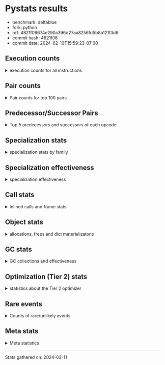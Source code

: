 
# Pystats results

- benchmark: deltablue
- fork: python
- ref: 4821f08674e290a396d27aa8256fd5b8a121f3d6
- commit hash: 4821f08
- commit date: 2024-02-10T15:59:23-07:00

## Execution counts

<details>
<summary> execution counts for all instructions </summary>

|Name | Count | Self | Cumulative | Miss ratio | 
|---|---:|---:|---:|---:|
| LOAD_FAST | 391,496,320 | 20.2% | 20.2% |  |
| LOAD_ATTR_INSTANCE_VALUE | 268,408,620 | 13.9% | 34.1% | 1.5% |
| RESUME_CHECK | 131,636,640 | 6.8% | 40.9% | 0.0% |
| CALL_PY_EXACT_ARGS | 123,166,680 | 6.4% | 47.3% | 2.8% |
| LOAD_ATTR_METHOD_WITH_VALUES | 121,385,540 | 6.3% | 53.6% | 5.5% |
| LOAD_GLOBAL_MODULE | 94,470,280 | 4.9% | 58.4% |  |
| POP_JUMP_IF_FALSE | 93,130,320 | 4.8% | 63.3% |  |
| COMPARE_OP_INT | 87,805,100 | 4.5% | 67.8% |  |
| RETURN_VALUE | 81,860,940 | 4.2% | 72.0% |  |
| LOAD_ATTR_CLASS | 78,745,360 | 4.1% | 76.1% |  |
| STORE_FAST | 60,257,680 | 3.1% | 79.2% |  |
| STORE_ATTR_INSTANCE_VALUE | 55,089,540 | 2.8% | 82.1% | 3.4% |
| POP_TOP | 53,102,380 | 2.7% | 84.8% |  |
| RETURN_CONST | 51,095,040 | 2.6% | 87.4% |  |
| FOR_ITER_LIST | 41,702,280 | 2.2% | 89.6% |  |
| JUMP_BACKWARD | 41,364,480 | 2.1% | 91.7% |  |
| LOAD_FAST_LOAD_FAST | 20,323,840 | 1.1% | 92.8% |  |
| TO_BOOL_BOOL | 18,201,080 | 0.9% | 93.7% |  |
| LOAD_ATTR | 17,765,040 | 0.9% | 94.6% |  |
| POP_JUMP_IF_TRUE | 12,500,480 | 0.6% | 95.3% |  |
| LOAD_CONST | 9,244,240 | 0.5% | 95.8% |  |
| LOAD_GLOBAL_BUILTIN | 7,871,600 | 0.4% | 96.2% |  |
| BINARY_OP_ADD_INT | 7,165,340 | 0.4% | 96.5% |  |
| CALL_BOUND_METHOD_EXACT_ARGS | 6,955,340 | 0.4% | 96.9% |  |
| BINARY_OP_MULTIPLY_INT | 6,366,660 | 0.3% | 97.2% |  |
| CALL_LIST_APPEND | 5,997,860 | 0.3% | 97.5% |  |
| COMPARE_OP | 5,512,420 | 0.3% | 97.8% |  |
| COPY | 4,656,640 | 0.2% | 98.1% |  |
| CALL_LEN | 4,446,600 | 0.2% | 98.3% |  |
| TO_BOOL_INT | 4,446,600 | 0.2% | 98.5% |  |
| GET_ITER | 4,057,680 | 0.2% | 98.7% |  |
| CALL | 3,981,820 | 0.2% | 98.9% |  |
| COPY_FREE_VARS | 3,402,320 | 0.2% | 99.1% |  |
| LOAD_SUPER_ATTR_METHOD | 3,402,020 | 0.2% | 99.3% |  |
| CALL_METHOD_DESCRIPTOR_FAST | 3,185,780 | 0.2% | 99.5% | 100.0% |
| POP_JUMP_IF_NONE | 2,869,760 | 0.1% | 99.6% |  |
| FOR_ITER_RANGE | 1,405,380 | 0.1% | 99.7% |  |
| EXIT_INIT_CHECK | 1,318,140 | 0.1% | 99.8% |  |
| CALL_ALLOC_AND_ENTER_INIT | 1,318,140 | 0.1% | 99.8% |  |
| BINARY_OP | 856,520 | 0.0% | 99.9% |  |
| SWAP | 796,160 | 0.0% | 99.9% |  |
| JUMP_FORWARD | 514,560 | 0.0% | 99.9% |  |
| BINARY_SUBSCR | 507,440 | 0.0% | 100.0% |  |
| UNARY_NOT | 271,360 | 0.0% | 100.0% |  |
| INTERPRETER_EXIT | 261,380 | 0.0% | 100.0% |  |
| BINARY_OP_SUBTRACT_INT | 89,540 | 0.0% | 100.0% |  |
| LOAD_ATTR_SLOT | 61,320 | 0.0% | 100.0% |  |
| CALL_BUILTIN_CLASS | 22,980 | 0.0% | 100.0% |  |
| CALL_METHOD_DESCRIPTOR_O | 10,400 | 0.0% | 100.0% | 100.0% |
| BUILD_CONST_KEY_MAP | 10,240 | 0.0% | 100.0% |  |
| BINARY_SUBSCR_DICT | 10,220 | 0.0% | 100.0% |  |
| STORE_GLOBAL | 5,120 | 0.0% | 100.0% |  |
| LOAD_GLOBAL | 4,080 | 0.0% | 100.0% |  |
| PUSH_NULL | 2,880 | 0.0% | 100.0% |  |
| LOAD_FAST_CHECK | 2,560 | 0.0% | 100.0% |  |
| STORE_FAST_STORE_FAST | 2,560 | 0.0% | 100.0% |  |
| UNPACK_SEQUENCE_TUPLE | 2,540 | 0.0% | 100.0% |  |
| STORE_ATTR | 2,200 | 0.0% | 100.0% |  |
| TO_BOOL | 1,280 | 0.0% | 100.0% |  |
| RESUME | 1,200 | 0.0% | 100.0% | 303.3% |
| FOR_ITER | 520 | 0.0% | 100.0% |  |
| LOAD_SUPER_ATTR | 440 | 0.0% | 100.0% |  |
| LOAD_DEREF | 160 | 0.0% | 100.0% |  |
| LOAD_ATTR_MODULE | 120 | 0.0% | 100.0% |  |
| NOP | 80 | 0.0% | 100.0% |  |
| CALL_FUNCTION_EX | 80 | 0.0% | 100.0% |  |
| BINARY_OP_SUBTRACT_FLOAT | 60 | 0.0% | 100.0% |  |
| UNPACK_SEQUENCE | 40 | 0.0% | 100.0% |  |


</details>

## Pair counts

<details>
<summary> Pair counts for top 100 pairs </summary>

|Pair | Count | Self | Cumulative | 
|---|---:|---:|---:|
| LOAD_FAST LOAD_ATTR_INSTANCE_VALUE | 210,659,280 | 10.9% | 10.9% |
| RESUME_CHECK LOAD_FAST | 124,154,240 | 6.4% | 17.3% |
| CALL_PY_EXACT_ARGS RESUME_CHECK | 121,275,820 | 6.3% | 23.6% |
| LOAD_FAST LOAD_ATTR_METHOD_WITH_VALUES | 115,525,680 | 6.0% | 29.5% |
| LOAD_ATTR_METHOD_WITH_VALUES CALL_PY_EXACT_ARGS | 109,241,200 | 5.6% | 35.2% |
| POP_JUMP_IF_FALSE LOAD_FAST | 81,198,080 | 4.2% | 39.4% |
| LOAD_GLOBAL_MODULE LOAD_ATTR_CLASS | 78,745,120 | 4.1% | 43.5% |
| COMPARE_OP_INT POP_JUMP_IF_FALSE | 76,991,800 | 4.0% | 47.4% |
| LOAD_ATTR_INSTANCE_VALUE LOAD_GLOBAL_MODULE | 75,414,840 | 3.9% | 51.3% |
| LOAD_ATTR_CLASS COMPARE_OP_INT | 75,409,760 | 3.9% | 55.2% |
| LOAD_ATTR_INSTANCE_VALUE RETURN_VALUE | 67,089,780 | 3.5% | 58.7% |
| LOAD_ATTR_INSTANCE_VALUE LOAD_FAST | 50,917,820 | 2.6% | 61.3% |
| STORE_FAST LOAD_FAST | 50,457,920 | 2.6% | 63.9% |
| RETURN_CONST POP_TOP | 47,915,520 | 2.5% | 66.4% |
| JUMP_BACKWARD FOR_ITER_LIST | 37,667,720 | 1.9% | 68.4% |
| FOR_ITER_LIST STORE_FAST | 37,667,720 | 1.9% | 70.3% |
| STORE_ATTR_INSTANCE_VALUE RETURN_CONST | 37,554,820 | 1.9% | 72.3% |
| POP_TOP JUMP_BACKWARD | 31,490,640 | 1.6% | 73.9% |
| RETURN_VALUE LOAD_ATTR_INSTANCE_VALUE | 28,710,280 | 1.5% | 75.4% |
| RETURN_VALUE STORE_ATTR_INSTANCE_VALUE | 27,924,360 | 1.4% | 76.8% |
| LOAD_ATTR_INSTANCE_VALUE LOAD_ATTR_INSTANCE_VALUE | 27,204,200 | 1.4% | 78.2% |
| LOAD_FAST STORE_ATTR_INSTANCE_VALUE | 12,233,020 | 0.6% | 78.9% |
| LOAD_FAST CALL_PY_EXACT_ARGS | 12,023,280 | 0.6% | 79.5% |
| LOAD_ATTR LOAD_FAST | 11,743,860 | 0.6% | 80.1% |
| TO_BOOL_BOOL POP_JUMP_IF_FALSE | 11,663,020 | 0.6% | 80.7% |
| LOAD_ATTR_METHOD_WITH_VALUES LOAD_FAST | 10,720,880 | 0.6% | 81.2% |
| RETURN_VALUE TO_BOOL_BOOL | 10,395,620 | 0.5% | 81.8% |
| POP_TOP LOAD_FAST | 9,326,080 | 0.5% | 82.3% |
| COMPARE_OP_INT RETURN_VALUE | 9,277,380 | 0.5% | 82.7% |
| RETURN_VALUE STORE_FAST | 8,867,700 | 0.5% | 83.2% |
| STORE_ATTR_INSTANCE_VALUE LOAD_FAST | 8,680,640 | 0.4% | 83.6% |
| LOAD_FAST LOAD_ATTR | 8,594,160 | 0.4% | 84.1% |
| LOAD_FAST_LOAD_FAST STORE_ATTR_INSTANCE_VALUE | 7,095,780 | 0.4% | 84.5% |
| LOAD_ATTR_INSTANCE_VALUE STORE_FAST | 7,022,000 | 0.4% | 84.8% |
| LOAD_ATTR_INSTANCE_VALUE STORE_ATTR_INSTANCE_VALUE | 7,003,920 | 0.4% | 85.2% |
| CALL_BOUND_METHOD_EXACT_ARGS RESUME_CHECK | 6,955,340 | 0.4% | 85.5% |
| LOAD_GLOBAL_MODULE LOAD_ATTR | 6,492,160 | 0.3% | 85.9% |
| LOAD_FAST COMPARE_OP_INT | 6,471,320 | 0.3% | 86.2% |
| STORE_FAST LOAD_FAST_LOAD_FAST | 6,348,800 | 0.3% | 86.5% |
| TO_BOOL_BOOL POP_JUMP_IF_TRUE | 6,266,720 | 0.3% | 86.9% |
| BINARY_OP_ADD_INT LOAD_FAST | 5,859,820 | 0.3% | 87.2% |
| BINARY_OP_MULTIPLY_INT LOAD_FAST | 5,859,820 | 0.3% | 87.5% |
| LOAD_ATTR_INSTANCE_VALUE BINARY_OP_ADD_INT | 5,859,800 | 0.3% | 87.8% |
| LOAD_ATTR_INSTANCE_VALUE BINARY_OP_MULTIPLY_INT | 5,859,800 | 0.3% | 88.1% |
| POP_JUMP_IF_TRUE LOAD_FAST | 5,488,640 | 0.3% | 88.4% |
| LOAD_FAST CALL_LIST_APPEND | 5,480,560 | 0.3% | 88.6% |
| COMPARE_OP POP_JUMP_IF_TRUE | 5,470,780 | 0.3% | 88.9% |
| LOAD_FAST_LOAD_FAST COMPARE_OP | 5,470,760 | 0.3% | 89.2% |
| LOAD_ATTR_INSTANCE_VALUE COMPARE_OP_INT | 4,897,200 | 0.3% | 89.5% |
| LOAD_ATTR_INSTANCE_VALUE CALL_BOUND_METHOD_EXACT_ARGS | 4,896,960 | 0.3% | 89.7% |
| RETURN_VALUE LOAD_FAST | 4,656,640 | 0.2% | 90.0% |
| LOAD_GLOBAL_BUILTIN LOAD_FAST | 4,456,820 | 0.2% | 90.2% |
| TO_BOOL_INT POP_JUMP_IF_FALSE | 4,446,600 | 0.2% | 90.4% |
| LOAD_FAST CALL_LEN | 4,446,480 | 0.2% | 90.6% |
| CALL_LEN TO_BOOL_INT | 4,446,480 | 0.2% | 90.9% |
| POP_JUMP_IF_TRUE JUMP_BACKWARD | 4,428,800 | 0.2% | 91.1% |
| POP_JUMP_IF_FALSE LOAD_GLOBAL_MODULE | 4,136,440 | 0.2% | 91.3% |
| GET_ITER FOR_ITER_LIST | 4,034,440 | 0.2% | 91.5% |
| LOAD_CONST LOAD_FAST | 3,978,240 | 0.2% | 91.7% |
| LOAD_GLOBAL_MODULE LOAD_FAST | 3,947,080 | 0.2% | 91.9% |
| POP_TOP RETURN_CONST | 3,916,840 | 0.2% | 92.1% |
| POP_TOP LOAD_FAST_LOAD_FAST | 3,906,560 | 0.2% | 92.3% |
| COPY TO_BOOL_BOOL | 3,860,320 | 0.2% | 92.5% |
| COPY_FREE_VARS RESUME_CHECK | 3,402,080 | 0.2% | 92.7% |
| LOAD_FAST LOAD_SUPER_ATTR_METHOD | 3,401,800 | 0.2% | 92.9% |
| LOAD_GLOBAL_BUILTIN LOAD_GLOBAL_MODULE | 3,401,800 | 0.2% | 93.1% |
| STORE_ATTR_INSTANCE_VALUE LOAD_GLOBAL_MODULE | 3,381,520 | 0.2% | 93.2% |
| LOAD_FAST RETURN_VALUE | 3,379,280 | 0.2% | 93.4% |
| LOAD_ATTR_CLASS LOAD_FAST | 3,335,520 | 0.2% | 93.6% |
| RESUME_CHECK LOAD_GLOBAL_BUILTIN | 3,145,840 | 0.2% | 93.8% |
| LOAD_ATTR LOAD_CONST | 3,136,060 | 0.2% | 93.9% |
| CALL_METHOD_DESCRIPTOR_FAST STORE_FAST | 3,125,700 | 0.2% | 94.1% |
| LOAD_CONST CALL_METHOD_DESCRIPTOR_FAST | 3,125,640 | 0.2% | 94.2% |
| LOAD_ATTR_INSTANCE_VALUE COPY | 3,087,300 | 0.2% | 94.4% |
| FOR_ITER_LIST RETURN_CONST | 2,956,800 | 0.2% | 94.5% |
| STORE_FAST LOAD_GLOBAL_MODULE | 2,879,520 | 0.1% | 94.7% |
| LOAD_FAST POP_JUMP_IF_NONE | 2,859,520 | 0.1% | 94.8% |
| POP_JUMP_IF_FALSE JUMP_BACKWARD | 2,839,040 | 0.1% | 95.0% |
| LOAD_FAST GET_ITER | 2,621,520 | 0.1% | 95.1% |
| STORE_ATTR_INSTANCE_VALUE LOAD_CONST | 2,608,480 | 0.1% | 95.3% |
| LOAD_ATTR_INSTANCE_VALUE LOAD_ATTR | 2,604,000 | 0.1% | 95.4% |
| POP_TOP LOAD_GLOBAL_BUILTIN | 2,603,360 | 0.1% | 95.5% |
| CALL_LIST_APPEND RETURN_CONST | 2,593,240 | 0.1% | 95.7% |
| LOAD_ATTR_INSTANCE_VALUE TO_BOOL_BOOL | 2,329,480 | 0.1% | 95.8% |
| JUMP_BACKWARD LOAD_FAST | 2,314,240 | 0.1% | 95.9% |
| POP_JUMP_IF_FALSE POP_TOP | 2,314,240 | 0.1% | 96.0% |
| LOAD_GLOBAL_MODULE CALL | 2,134,920 | 0.1% | 96.1% |
| LOAD_GLOBAL_MODULE LOAD_ATTR_METHOD_WITH_VALUES | 2,104,120 | 0.1% | 96.2% |
| POP_JUMP_IF_FALSE RETURN_CONST | 2,099,200 | 0.1% | 96.4% |
| RESUME_CHECK LOAD_GLOBAL_MODULE | 2,098,920 | 0.1% | 96.5% |
| LOAD_ATTR LOAD_FAST_LOAD_FAST | 2,058,260 | 0.1% | 96.6% |
| LOAD_FAST_LOAD_FAST CALL_BOUND_METHOD_EXACT_ARGS | 2,058,200 | 0.1% | 96.7% |
| STORE_ATTR_INSTANCE_VALUE LOAD_FAST_LOAD_FAST | 2,058,140 | 0.1% | 96.8% |
| CALL_LIST_APPEND JUMP_BACKWARD | 1,827,760 | 0.1% | 96.9% |
| CALL_PY_EXACT_ARGS COPY_FREE_VARS | 1,825,180 | 0.1% | 97.0% |
| LOAD_ATTR_INSTANCE_VALUE LOAD_ATTR_METHOD_WITH_VALUES | 1,817,360 | 0.1% | 97.1% |
| LOAD_FAST_LOAD_FAST LOAD_ATTR_METHOD_WITH_VALUES | 1,812,400 | 0.1% | 97.2% |
| CALL STORE_FAST | 1,605,420 | 0.1% | 97.2% |
| RETURN_CONST TO_BOOL_BOOL | 1,594,740 | 0.1% | 97.3% |
| CALL POP_TOP | 1,579,920 | 0.1% | 97.4% |


</details>

## Predecessor/Successor Pairs

<details>
<summary> Top 5 predecessors and successors of each opcode </summary>

### CACHE

<details>
<summary> Successors and predecessors for CACHE </summary>

|Successors | Count | Percentage | 
|---|---:|---:|
| COPY_FREE_VARS | 258,820 | 99.0% |
| RESUME_CHECK | 2,540 | 1.0% |
| RESUME | 20 | 0.0% |


</details>

### BINARY_SUBSCR

<details>
<summary> Successors and predecessors for BINARY_SUBSCR </summary>

|Predecessors | Count | Percentage | 
|---|---:|---:|
| LOAD_FAST_LOAD_FAST | 506,880 | 99.9% |
| BINARY_SUBSCR | 520 | 0.1% |
| LOAD_ATTR | 20 | 0.0% |
| LOAD_ATTR_INSTANCE_VALUE | 20 | 0.0% |

|Successors | Count | Percentage | 
|---|---:|---:|
| LOAD_ATTR_INSTANCE_VALUE | 506,800 | 99.9% |
| BINARY_SUBSCR | 520 | 0.1% |
| LOAD_ATTR | 80 | 0.0% |
| RETURN_VALUE | 20 | 0.0% |
| BINARY_SUBSCR_DICT | 20 | 0.0% |


</details>

### EXIT_INIT_CHECK

<details>
<summary> Successors and predecessors for EXIT_INIT_CHECK </summary>

|Predecessors | Count | Percentage | 
|---|---:|---:|
| RETURN_CONST | 1,318,140 | 100.0% |

|Successors | Count | Percentage | 
|---|---:|---:|
| RETURN_VALUE | 1,318,140 | 100.0% |


</details>

### GET_ITER

<details>
<summary> Successors and predecessors for GET_ITER </summary>

|Predecessors | Count | Percentage | 
|---|---:|---:|
| LOAD_FAST | 2,621,520 | 64.6% |
| LOAD_ATTR_INSTANCE_VALUE | 1,413,060 | 34.8% |
| CALL_BUILTIN_CLASS | 22,920 | 0.6% |
| CALL | 120 | 0.0% |
| LOAD_ATTR | 60 | 0.0% |

|Successors | Count | Percentage | 
|---|---:|---:|
| FOR_ITER_LIST | 4,034,440 | 99.4% |
| FOR_ITER_RANGE | 22,980 | 0.6% |
| FOR_ITER | 260 | 0.0% |


</details>

### INTERPRETER_EXIT

<details>
<summary> Successors and predecessors for INTERPRETER_EXIT </summary>

|Predecessors | Count | Percentage | 
|---|---:|---:|
| RETURN_CONST | 261,380 | 100.0% |


</details>

### NOP

<details>
<summary> Successors and predecessors for NOP </summary>

|Predecessors | Count | Percentage | 
|---|---:|---:|
| POP_TOP | 80 | 100.0% |

|Successors | Count | Percentage | 
|---|---:|---:|
| LOAD_DEREF | 80 | 100.0% |


</details>

### POP_TOP

<details>
<summary> Successors and predecessors for POP_TOP </summary>

|Predecessors | Count | Percentage | 
|---|---:|---:|
| RETURN_CONST | 47,915,520 | 90.2% |
| POP_JUMP_IF_FALSE | 2,314,240 | 4.4% |
| CALL | 1,579,920 | 3.0% |
| RETURN_VALUE | 770,480 | 1.5% |
| POP_JUMP_IF_TRUE | 512,000 | 1.0% |

|Successors | Count | Percentage | 
|---|---:|---:|
| JUMP_BACKWARD | 31,490,640 | 59.3% |
| LOAD_FAST | 9,326,080 | 17.6% |
| RETURN_CONST | 3,916,840 | 7.4% |
| LOAD_FAST_LOAD_FAST | 3,906,560 | 7.4% |
| LOAD_GLOBAL_BUILTIN | 2,603,360 | 4.9% |


</details>

### PUSH_NULL

<details>
<summary> Successors and predecessors for PUSH_NULL </summary>

|Predecessors | Count | Percentage | 
|---|---:|---:|
| LOAD_FAST | 2,720 | 94.4% |
| LOAD_DEREF | 80 | 2.8% |
| LOAD_ATTR_MODULE | 60 | 2.1% |
| LOAD_ATTR | 20 | 0.7% |

|Successors | Count | Percentage | 
|---|---:|---:|
| CALL | 2,800 | 97.2% |
| LOAD_FAST | 80 | 2.8% |


</details>

### RETURN_VALUE

<details>
<summary> Successors and predecessors for RETURN_VALUE </summary>

|Predecessors | Count | Percentage | 
|---|---:|---:|
| LOAD_ATTR_INSTANCE_VALUE | 67,089,780 | 82.0% |
| COMPARE_OP_INT | 9,277,380 | 11.3% |
| LOAD_FAST | 3,379,280 | 4.1% |
| EXIT_INIT_CHECK | 1,318,140 | 1.6% |
| POP_JUMP_IF_TRUE | 773,120 | 0.9% |

|Successors | Count | Percentage | 
|---|---:|---:|
| LOAD_ATTR_INSTANCE_VALUE | 28,710,280 | 35.1% |
| STORE_ATTR_INSTANCE_VALUE | 27,924,360 | 34.1% |
| TO_BOOL_BOOL | 10,395,620 | 12.7% |
| STORE_FAST | 8,867,700 | 10.8% |
| LOAD_FAST | 4,656,640 | 5.7% |


</details>

### TO_BOOL

<details>
<summary> Successors and predecessors for TO_BOOL </summary>

|Predecessors | Count | Percentage | 
|---|---:|---:|
| RETURN_VALUE | 540 | 42.2% |
| COPY | 160 | 12.5% |
| RETURN_CONST | 140 | 10.9% |
| CALL | 120 | 9.4% |
| CALL_LEN | 120 | 9.4% |

|Successors | Count | Percentage | 
|---|---:|---:|
| TO_BOOL_BOOL | 520 | 40.6% |
| POP_JUMP_IF_FALSE | 460 | 35.9% |
| POP_JUMP_IF_TRUE | 160 | 12.5% |
| TO_BOOL_INT | 120 | 9.4% |
| UNARY_NOT | 20 | 1.6% |


</details>

### UNARY_NOT

<details>
<summary> Successors and predecessors for UNARY_NOT </summary>

|Predecessors | Count | Percentage | 
|---|---:|---:|
| TO_BOOL_BOOL | 271,340 | 100.0% |
| TO_BOOL | 20 | 0.0% |

|Successors | Count | Percentage | 
|---|---:|---:|
| LOAD_FAST | 271,360 | 100.0% |


</details>

### BINARY_OP

<details>
<summary> Successors and predecessors for BINARY_OP </summary>

|Predecessors | Count | Percentage | 
|---|---:|---:|
| LOAD_FAST | 770,600 | 90.0% |
| LOAD_ATTR_INSTANCE_VALUE | 84,520 | 9.9% |
| BINARY_OP | 1,000 | 0.1% |
| LOAD_CONST | 320 | 0.0% |
| LOAD_ATTR | 80 | 0.0% |

|Successors | Count | Percentage | 
|---|---:|---:|
| LOAD_FAST | 596,540 | 69.6% |
| STORE_FAST | 258,580 | 30.2% |
| BINARY_OP | 1,000 | 0.1% |
| BINARY_OP_ADD_INT | 100 | 0.0% |
| CALL | 60 | 0.0% |


</details>

### BUILD_CONST_KEY_MAP

<details>
<summary> Successors and predecessors for BUILD_CONST_KEY_MAP </summary>

|Predecessors | Count | Percentage | 
|---|---:|---:|
| LOAD_CONST | 10,240 | 100.0% |

|Successors | Count | Percentage | 
|---|---:|---:|
| STORE_FAST | 10,240 | 100.0% |


</details>

### CALL

<details>
<summary> Successors and predecessors for CALL </summary>

|Predecessors | Count | Percentage | 
|---|---:|---:|
| LOAD_GLOBAL_MODULE | 2,134,920 | 53.6% |
| LOAD_SUPER_ATTR_METHOD | 1,576,900 | 39.6% |
| LOAD_FAST | 260,440 | 6.5% |
| CALL | 3,420 | 0.1% |
| PUSH_NULL | 2,800 | 0.1% |

|Successors | Count | Percentage | 
|---|---:|---:|
| STORE_FAST | 1,605,420 | 40.3% |
| POP_TOP | 1,579,920 | 39.7% |
| LOAD_FAST | 788,560 | 19.8% |
| CALL | 3,420 | 0.1% |
| CALL_PY_EXACT_ARGS | 1,520 | 0.0% |


</details>

### CALL_FUNCTION_EX

<details>
<summary> Successors and predecessors for CALL_FUNCTION_EX </summary>

|Predecessors | Count | Percentage | 
|---|---:|---:|
| LOAD_FAST | 80 | 100.0% |

|Successors | Count | Percentage | 
|---|---:|---:|
| COPY_FREE_VARS | 80 | 100.0% |


</details>

### COMPARE_OP

<details>
<summary> Successors and predecessors for COMPARE_OP </summary>

|Predecessors | Count | Percentage | 
|---|---:|---:|
| LOAD_FAST_LOAD_FAST | 5,470,760 | 99.2% |
| LOAD_FAST | 20,840 | 0.4% |
| LOAD_ATTR | 15,480 | 0.3% |
| LOAD_CONST | 2,680 | 0.0% |
| COMPARE_OP | 2,460 | 0.0% |

|Successors | Count | Percentage | 
|---|---:|---:|
| POP_JUMP_IF_TRUE | 5,470,780 | 99.2% |
| POP_JUMP_IF_FALSE | 28,440 | 0.5% |
| STORE_FAST | 10,240 | 0.2% |
| COMPARE_OP | 2,460 | 0.0% |
| COMPARE_OP_INT | 420 | 0.0% |


</details>

### COPY

<details>
<summary> Successors and predecessors for COPY </summary>

|Predecessors | Count | Percentage | 
|---|---:|---:|
| LOAD_ATTR_INSTANCE_VALUE | 3,087,300 | 66.3% |
| LOAD_FAST | 796,160 | 17.1% |
| COMPARE_OP_INT | 773,100 | 16.6% |
| LOAD_ATTR | 60 | 0.0% |
| COMPARE_OP | 20 | 0.0% |

|Successors | Count | Percentage | 
|---|---:|---:|
| TO_BOOL_BOOL | 3,860,320 | 82.9% |
| LOAD_ATTR_INSTANCE_VALUE | 796,120 | 17.1% |
| TO_BOOL | 160 | 0.0% |
| LOAD_ATTR | 40 | 0.0% |


</details>

### COPY_FREE_VARS

<details>
<summary> Successors and predecessors for COPY_FREE_VARS </summary>

|Predecessors | Count | Percentage | 
|---|---:|---:|
| CALL_PY_EXACT_ARGS | 1,825,180 | 53.6% |
| CALL_ALLOC_AND_ENTER_INIT | 1,318,140 | 38.7% |
| CACHE | 258,820 | 7.6% |
| CALL | 100 | 0.0% |
| CALL_FUNCTION_EX | 80 | 0.0% |

|Successors | Count | Percentage | 
|---|---:|---:|
| RESUME_CHECK | 3,402,080 | 100.0% |
| RESUME | 240 | 0.0% |


</details>

### FOR_ITER

<details>
<summary> Successors and predecessors for FOR_ITER </summary>

|Predecessors | Count | Percentage | 
|---|---:|---:|
| GET_ITER | 260 | 50.0% |
| JUMP_BACKWARD | 260 | 50.0% |

|Successors | Count | Percentage | 
|---|---:|---:|
| STORE_FAST | 260 | 50.0% |
| FOR_ITER_RANGE | 140 | 26.9% |
| FOR_ITER_LIST | 120 | 23.1% |


</details>

### JUMP_BACKWARD

<details>
<summary> Successors and predecessors for JUMP_BACKWARD </summary>

|Predecessors | Count | Percentage | 
|---|---:|---:|
| POP_TOP | 31,490,640 | 76.1% |
| POP_JUMP_IF_TRUE | 4,428,800 | 10.7% |
| POP_JUMP_IF_FALSE | 2,839,040 | 6.9% |
| CALL_LIST_APPEND | 1,827,760 | 4.4% |
| POP_JUMP_IF_NONE | 509,440 | 1.2% |

|Successors | Count | Percentage | 
|---|---:|---:|
| FOR_ITER_LIST | 37,667,720 | 91.1% |
| LOAD_FAST | 2,314,240 | 5.6% |
| FOR_ITER_RANGE | 1,382,260 | 3.3% |
| FOR_ITER | 260 | 0.0% |


</details>

### JUMP_FORWARD

<details>
<summary> Successors and predecessors for JUMP_FORWARD </summary>

|Predecessors | Count | Percentage | 
|---|---:|---:|
| STORE_ATTR_INSTANCE_VALUE | 514,520 | 100.0% |
| STORE_ATTR | 40 | 0.0% |

|Successors | Count | Percentage | 
|---|---:|---:|
| LOAD_GLOBAL_MODULE | 258,560 | 50.2% |
| LOAD_FAST | 256,000 | 49.8% |


</details>

### LOAD_ATTR

<details>
<summary> Successors and predecessors for LOAD_ATTR </summary>

|Predecessors | Count | Percentage | 
|---|---:|---:|
| LOAD_FAST | 8,594,160 | 48.4% |
| LOAD_GLOBAL_MODULE | 6,492,160 | 36.5% |
| LOAD_ATTR_INSTANCE_VALUE | 2,604,000 | 14.7% |
| LOAD_ATTR_SLOT | 61,320 | 0.3% |
| LOAD_ATTR | 12,160 | 0.1% |

|Successors | Count | Percentage | 
|---|---:|---:|
| LOAD_FAST | 11,743,860 | 66.1% |
| LOAD_CONST | 3,136,060 | 17.7% |
| LOAD_FAST_LOAD_FAST | 2,058,260 | 11.6% |
| CALL_ALLOC_AND_ENTER_INIT | 783,120 | 4.4% |
| COMPARE_OP | 15,480 | 0.1% |


</details>

### LOAD_CONST

<details>
<summary> Successors and predecessors for LOAD_CONST </summary>

|Predecessors | Count | Percentage | 
|---|---:|---:|
| LOAD_ATTR | 3,136,060 | 33.9% |
| STORE_ATTR_INSTANCE_VALUE | 2,608,480 | 28.2% |
| LOAD_ATTR_INSTANCE_VALUE | 801,220 | 8.7% |
| LOAD_FAST | 783,440 | 8.5% |
| LOAD_GLOBAL_MODULE | 517,040 | 5.6% |

|Successors | Count | Percentage | 
|---|---:|---:|
| LOAD_FAST | 3,978,240 | 43.0% |
| CALL_METHOD_DESCRIPTOR_FAST | 3,125,640 | 33.8% |
| BINARY_OP_ADD_INT | 1,305,440 | 14.1% |
| BINARY_OP_MULTIPLY_INT | 506,800 | 5.5% |
| COMPARE_OP_INT | 261,080 | 2.8% |


</details>

### LOAD_DEREF

<details>
<summary> Successors and predecessors for LOAD_DEREF </summary>

|Predecessors | Count | Percentage | 
|---|---:|---:|
| NOP | 80 | 50.0% |
| STORE_FAST | 80 | 50.0% |

|Successors | Count | Percentage | 
|---|---:|---:|
| PUSH_NULL | 80 | 50.0% |
| STORE_FAST | 80 | 50.0% |


</details>

### LOAD_FAST

<details>
<summary> Successors and predecessors for LOAD_FAST </summary>

|Predecessors | Count | Percentage | 
|---|---:|---:|
| RESUME_CHECK | 124,154,240 | 31.7% |
| POP_JUMP_IF_FALSE | 81,198,080 | 20.7% |
| LOAD_ATTR_INSTANCE_VALUE | 50,917,820 | 13.0% |
| STORE_FAST | 50,457,920 | 12.9% |
| LOAD_ATTR | 11,743,860 | 3.0% |

|Successors | Count | Percentage | 
|---|---:|---:|
| LOAD_ATTR_INSTANCE_VALUE | 210,659,280 | 53.8% |
| LOAD_ATTR_METHOD_WITH_VALUES | 115,525,680 | 29.5% |
| STORE_ATTR_INSTANCE_VALUE | 12,233,020 | 3.1% |
| CALL_PY_EXACT_ARGS | 12,023,280 | 3.1% |
| LOAD_ATTR | 8,594,160 | 2.2% |


</details>

### LOAD_FAST_CHECK

<details>
<summary> Successors and predecessors for LOAD_FAST_CHECK </summary>

|Predecessors | Count | Percentage | 
|---|---:|---:|
| POP_TOP | 2,560 | 100.0% |

|Successors | Count | Percentage | 
|---|---:|---:|
| LOAD_ATTR_INSTANCE_VALUE | 2,520 | 98.4% |
| LOAD_ATTR | 40 | 1.6% |


</details>

### LOAD_FAST_LOAD_FAST

<details>
<summary> Successors and predecessors for LOAD_FAST_LOAD_FAST </summary>

|Predecessors | Count | Percentage | 
|---|---:|---:|
| STORE_FAST | 6,348,800 | 31.2% |
| POP_TOP | 3,906,560 | 19.2% |
| LOAD_ATTR | 2,058,260 | 10.1% |
| STORE_ATTR_INSTANCE_VALUE | 2,058,140 | 10.1% |
| POP_JUMP_IF_TRUE | 1,297,920 | 6.4% |

|Successors | Count | Percentage | 
|---|---:|---:|
| STORE_ATTR_INSTANCE_VALUE | 7,095,780 | 34.9% |
| COMPARE_OP | 5,470,760 | 26.9% |
| CALL_BOUND_METHOD_EXACT_ARGS | 2,058,200 | 10.1% |
| LOAD_ATTR_METHOD_WITH_VALUES | 1,812,400 | 8.9% |
| CALL_PY_EXACT_ARGS | 1,569,160 | 7.7% |


</details>

### LOAD_GLOBAL

<details>
<summary> Successors and predecessors for LOAD_GLOBAL </summary>

|Predecessors | Count | Percentage | 
|---|---:|---:|
| STORE_FAST | 680 | 16.7% |
| POP_JUMP_IF_FALSE | 560 | 13.7% |
| POP_TOP | 500 | 12.3% |
| RESUME | 380 | 9.3% |
| RESUME_CHECK | 380 | 9.3% |

|Successors | Count | Percentage | 
|---|---:|---:|
| LOAD_GLOBAL_MODULE | 1,560 | 38.2% |
| LOAD_ATTR | 760 | 18.6% |
| LOAD_FAST | 660 | 16.2% |
| LOAD_GLOBAL_BUILTIN | 480 | 11.8% |
| CALL | 240 | 5.9% |


</details>

### LOAD_SUPER_ATTR

<details>
<summary> Successors and predecessors for LOAD_SUPER_ATTR </summary>

|Predecessors | Count | Percentage | 
|---|---:|---:|
| LOAD_FAST | 440 | 100.0% |

|Successors | Count | Percentage | 
|---|---:|---:|
| LOAD_SUPER_ATTR_METHOD | 220 | 50.0% |
| CALL | 100 | 22.7% |
| LOAD_FAST | 60 | 13.6% |
| LOAD_FAST_LOAD_FAST | 60 | 13.6% |


</details>

### POP_JUMP_IF_FALSE

<details>
<summary> Successors and predecessors for POP_JUMP_IF_FALSE </summary>

|Predecessors | Count | Percentage | 
|---|---:|---:|
| COMPARE_OP_INT | 76,991,800 | 82.7% |
| TO_BOOL_BOOL | 11,663,020 | 12.5% |
| TO_BOOL_INT | 4,446,600 | 4.8% |
| COMPARE_OP | 28,440 | 0.0% |
| TO_BOOL | 460 | 0.0% |

|Successors | Count | Percentage | 
|---|---:|---:|
| LOAD_FAST | 81,198,080 | 87.2% |
| LOAD_GLOBAL_MODULE | 4,136,440 | 4.4% |
| JUMP_BACKWARD | 2,839,040 | 3.0% |
| POP_TOP | 2,314,240 | 2.5% |
| RETURN_CONST | 2,099,200 | 2.3% |


</details>

### POP_JUMP_IF_NONE

<details>
<summary> Successors and predecessors for POP_JUMP_IF_NONE </summary>

|Predecessors | Count | Percentage | 
|---|---:|---:|
| LOAD_FAST | 2,859,520 | 99.6% |
| LOAD_ATTR_INSTANCE_VALUE | 10,220 | 0.4% |
| LOAD_ATTR | 20 | 0.0% |

|Successors | Count | Percentage | 
|---|---:|---:|
| RETURN_CONST | 783,360 | 27.3% |
| LOAD_FAST_LOAD_FAST | 778,240 | 27.1% |
| LOAD_FAST | 542,720 | 18.9% |
| JUMP_BACKWARD | 509,440 | 17.8% |
| LOAD_GLOBAL_MODULE | 255,960 | 8.9% |


</details>

### POP_JUMP_IF_TRUE

<details>
<summary> Successors and predecessors for POP_JUMP_IF_TRUE </summary>

|Predecessors | Count | Percentage | 
|---|---:|---:|
| TO_BOOL_BOOL | 6,266,720 | 50.1% |
| COMPARE_OP | 5,470,780 | 43.8% |
| COMPARE_OP_INT | 762,820 | 6.1% |
| TO_BOOL | 160 | 0.0% |

|Successors | Count | Percentage | 
|---|---:|---:|
| LOAD_FAST | 5,488,640 | 43.9% |
| JUMP_BACKWARD | 4,428,800 | 35.4% |
| LOAD_FAST_LOAD_FAST | 1,297,920 | 10.4% |
| RETURN_VALUE | 773,120 | 6.2% |
| POP_TOP | 512,000 | 4.1% |


</details>

### RETURN_CONST

<details>
<summary> Successors and predecessors for RETURN_CONST </summary>

|Predecessors | Count | Percentage | 
|---|---:|---:|
| STORE_ATTR_INSTANCE_VALUE | 37,554,820 | 73.5% |
| POP_TOP | 3,916,840 | 7.7% |
| FOR_ITER_LIST | 2,956,800 | 5.8% |
| CALL_LIST_APPEND | 2,593,240 | 5.1% |
| POP_JUMP_IF_FALSE | 2,099,200 | 4.1% |

|Successors | Count | Percentage | 
|---|---:|---:|
| POP_TOP | 47,915,520 | 93.8% |
| TO_BOOL_BOOL | 1,594,740 | 3.1% |
| EXIT_INIT_CHECK | 1,318,140 | 2.6% |
| INTERPRETER_EXIT | 261,380 | 0.5% |
| STORE_FAST | 5,120 | 0.0% |


</details>

### STORE_ATTR

<details>
<summary> Successors and predecessors for STORE_ATTR </summary>

|Predecessors | Count | Percentage | 
|---|---:|---:|
| LOAD_FAST | 1,220 | 55.5% |
| LOAD_FAST_LOAD_FAST | 540 | 24.5% |
| RETURN_VALUE | 120 | 5.5% |
| LOAD_ATTR | 120 | 5.5% |
| LOAD_ATTR_INSTANCE_VALUE | 120 | 5.5% |

|Successors | Count | Percentage | 
|---|---:|---:|
| STORE_ATTR_INSTANCE_VALUE | 1,020 | 46.4% |
| RETURN_CONST | 380 | 17.3% |
| LOAD_FAST | 320 | 14.5% |
| LOAD_CONST | 160 | 7.3% |
| LOAD_GLOBAL | 140 | 6.4% |


</details>

### STORE_FAST

<details>
<summary> Successors and predecessors for STORE_FAST </summary>

|Predecessors | Count | Percentage | 
|---|---:|---:|
| FOR_ITER_LIST | 37,667,720 | 62.5% |
| RETURN_VALUE | 8,867,700 | 14.7% |
| LOAD_ATTR_INSTANCE_VALUE | 7,022,000 | 11.7% |
| CALL_METHOD_DESCRIPTOR_FAST | 3,125,700 | 5.2% |
| CALL | 1,605,420 | 2.7% |

|Successors | Count | Percentage | 
|---|---:|---:|
| LOAD_FAST | 50,457,920 | 83.7% |
| LOAD_FAST_LOAD_FAST | 6,348,800 | 10.5% |
| LOAD_GLOBAL_MODULE | 2,879,520 | 4.8% |
| LOAD_CONST | 271,360 | 0.5% |
| JUMP_BACKWARD | 268,800 | 0.4% |


</details>

### STORE_FAST_STORE_FAST

<details>
<summary> Successors and predecessors for STORE_FAST_STORE_FAST </summary>

|Predecessors | Count | Percentage | 
|---|---:|---:|
| UNPACK_SEQUENCE_TUPLE | 2,540 | 99.2% |
| UNPACK_SEQUENCE | 20 | 0.8% |

|Successors | Count | Percentage | 
|---|---:|---:|
| STORE_FAST | 2,560 | 100.0% |


</details>

### STORE_GLOBAL

<details>
<summary> Successors and predecessors for STORE_GLOBAL </summary>

|Predecessors | Count | Percentage | 
|---|---:|---:|
| RETURN_VALUE | 5,080 | 99.2% |
| CALL | 40 | 0.8% |

|Successors | Count | Percentage | 
|---|---:|---:|
| LOAD_CONST | 2,560 | 50.0% |
| LOAD_GLOBAL_MODULE | 2,520 | 49.2% |
| LOAD_GLOBAL | 40 | 0.8% |


</details>

### SWAP

<details>
<summary> Successors and predecessors for SWAP </summary>

|Predecessors | Count | Percentage | 
|---|---:|---:|
| BINARY_OP_ADD_INT | 796,140 | 100.0% |
| BINARY_OP | 20 | 0.0% |

|Successors | Count | Percentage | 
|---|---:|---:|
| STORE_ATTR_INSTANCE_VALUE | 796,120 | 100.0% |
| STORE_ATTR | 40 | 0.0% |


</details>

### UNPACK_SEQUENCE

<details>
<summary> Successors and predecessors for UNPACK_SEQUENCE </summary>

|Predecessors | Count | Percentage | 
|---|---:|---:|
| LOAD_CONST | 40 | 100.0% |

|Successors | Count | Percentage | 
|---|---:|---:|
| STORE_FAST_STORE_FAST | 20 | 50.0% |
| UNPACK_SEQUENCE_TUPLE | 20 | 50.0% |


</details>

### RESUME

<details>
<summary> Successors and predecessors for RESUME </summary>

|Predecessors | Count | Percentage | 
|---|---:|---:|
| CALL | 740 | 61.7% |
| COPY_FREE_VARS | 240 | 20.0% |
| CALL_PY_EXACT_ARGS | 200 | 16.7% |
| CACHE | 20 | 1.7% |

|Successors | Count | Percentage | 
|---|---:|---:|
| LOAD_FAST | 640 | 53.3% |
| LOAD_GLOBAL | 380 | 31.7% |
| RETURN_CONST | 120 | 10.0% |
| LOAD_CONST | 40 | 3.3% |
| LOAD_FAST_LOAD_FAST | 20 | 1.7% |


</details>

### BINARY_OP_ADD_INT

<details>
<summary> Successors and predecessors for BINARY_OP_ADD_INT </summary>

|Predecessors | Count | Percentage | 
|---|---:|---:|
| LOAD_ATTR_INSTANCE_VALUE | 5,859,800 | 81.8% |
| LOAD_CONST | 1,305,440 | 18.2% |
| BINARY_OP | 100 | 0.0% |

|Successors | Count | Percentage | 
|---|---:|---:|
| LOAD_FAST | 5,859,820 | 81.8% |
| SWAP | 796,140 | 11.1% |
| COMPARE_OP_INT | 506,800 | 7.1% |
| CALL_BUILTIN_CLASS | 2,520 | 0.0% |
| COMPARE_OP | 40 | 0.0% |


</details>

### BINARY_OP_MULTIPLY_INT

<details>
<summary> Successors and predecessors for BINARY_OP_MULTIPLY_INT </summary>

|Predecessors | Count | Percentage | 
|---|---:|---:|
| LOAD_ATTR_INSTANCE_VALUE | 5,859,800 | 92.0% |
| LOAD_CONST | 506,800 | 8.0% |
| BINARY_OP | 60 | 0.0% |

|Successors | Count | Percentage | 
|---|---:|---:|
| LOAD_FAST | 5,859,820 | 92.0% |
| LOAD_CONST | 506,840 | 8.0% |


</details>

### BINARY_OP_SUBTRACT_FLOAT

<details>
<summary> Successors and predecessors for BINARY_OP_SUBTRACT_FLOAT </summary>

|Predecessors | Count | Percentage | 
|---|---:|---:|
| LOAD_FAST | 40 | 66.7% |
| BINARY_OP | 20 | 33.3% |

|Successors | Count | Percentage | 
|---|---:|---:|
| STORE_FAST | 60 | 100.0% |


</details>

### BINARY_OP_SUBTRACT_INT

<details>
<summary> Successors and predecessors for BINARY_OP_SUBTRACT_INT </summary>

|Predecessors | Count | Percentage | 
|---|---:|---:|
| LOAD_ATTR_INSTANCE_VALUE | 84,440 | 94.3% |
| LOAD_CONST | 5,040 | 5.6% |
| BINARY_OP | 60 | 0.1% |

|Successors | Count | Percentage | 
|---|---:|---:|
| LOAD_FAST | 84,460 | 94.3% |
| CALL_BUILTIN_CLASS | 5,040 | 5.6% |
| CALL | 40 | 0.0% |


</details>

### BINARY_SUBSCR_DICT

<details>
<summary> Successors and predecessors for BINARY_SUBSCR_DICT </summary>

|Predecessors | Count | Percentage | 
|---|---:|---:|
| LOAD_ATTR_INSTANCE_VALUE | 10,200 | 99.8% |
| BINARY_SUBSCR | 20 | 0.2% |

|Successors | Count | Percentage | 
|---|---:|---:|
| RETURN_VALUE | 10,220 | 100.0% |


</details>

### CALL_ALLOC_AND_ENTER_INIT

<details>
<summary> Successors and predecessors for CALL_ALLOC_AND_ENTER_INIT </summary>

|Predecessors | Count | Percentage | 
|---|---:|---:|
| LOAD_ATTR | 783,120 | 59.4% |
| LOAD_FAST | 511,920 | 38.8% |
| LOAD_GLOBAL_MODULE | 17,800 | 1.4% |
| LOAD_CONST | 5,040 | 0.4% |
| CALL | 260 | 0.0% |

|Successors | Count | Percentage | 
|---|---:|---:|
| COPY_FREE_VARS | 1,318,140 | 100.0% |


</details>

### CALL_BOUND_METHOD_EXACT_ARGS

<details>
<summary> Successors and predecessors for CALL_BOUND_METHOD_EXACT_ARGS </summary>

|Predecessors | Count | Percentage | 
|---|---:|---:|
| LOAD_ATTR_INSTANCE_VALUE | 4,896,960 | 70.4% |
| LOAD_FAST_LOAD_FAST | 2,058,200 | 29.6% |
| CALL | 180 | 0.0% |

|Successors | Count | Percentage | 
|---|---:|---:|
| RESUME_CHECK | 6,955,340 | 100.0% |


</details>

### CALL_BUILTIN_CLASS

<details>
<summary> Successors and predecessors for CALL_BUILTIN_CLASS </summary>

|Predecessors | Count | Percentage | 
|---|---:|---:|
| LOAD_CONST | 12,720 | 55.4% |
| BINARY_OP_SUBTRACT_INT | 5,040 | 21.9% |
| LOAD_FAST | 2,560 | 11.1% |
| BINARY_OP_ADD_INT | 2,520 | 11.0% |
| CALL | 140 | 0.6% |

|Successors | Count | Percentage | 
|---|---:|---:|
| GET_ITER | 22,920 | 99.7% |
| STORE_FAST | 60 | 0.3% |


</details>

### CALL_LEN

<details>
<summary> Successors and predecessors for CALL_LEN </summary>

|Predecessors | Count | Percentage | 
|---|---:|---:|
| LOAD_FAST | 4,446,480 | 100.0% |
| CALL | 120 | 0.0% |

|Successors | Count | Percentage | 
|---|---:|---:|
| TO_BOOL_INT | 4,446,480 | 100.0% |
| TO_BOOL | 120 | 0.0% |


</details>

### CALL_LIST_APPEND

<details>
<summary> Successors and predecessors for CALL_LIST_APPEND </summary>

|Predecessors | Count | Percentage | 
|---|---:|---:|
| LOAD_FAST | 5,480,560 | 91.4% |
| RETURN_VALUE | 517,080 | 8.6% |
| CALL | 220 | 0.0% |

|Successors | Count | Percentage | 
|---|---:|---:|
| RETURN_CONST | 2,593,240 | 43.2% |
| JUMP_BACKWARD | 1,827,760 | 30.5% |
| LOAD_GLOBAL_BUILTIN | 1,308,080 | 21.8% |
| LOAD_GLOBAL_MODULE | 268,680 | 4.5% |
| LOAD_GLOBAL | 100 | 0.0% |


</details>

### CALL_METHOD_DESCRIPTOR_FAST

<details>
<summary> Successors and predecessors for CALL_METHOD_DESCRIPTOR_FAST </summary>

|Predecessors | Count | Percentage | 
|---|---:|---:|
| LOAD_CONST | 3,125,640 | 98.1% |
| CALL_METHOD_DESCRIPTOR_FAST | 60,080 | 1.9% |
| CALL | 60 | 0.0% |

|Successors | Count | Percentage | 
|---|---:|---:|
| STORE_FAST | 3,125,700 | 98.1% |
| CALL_METHOD_DESCRIPTOR_FAST | 60,080 | 1.9% |


</details>

### CALL_METHOD_DESCRIPTOR_O

<details>
<summary> Successors and predecessors for CALL_METHOD_DESCRIPTOR_O </summary>

|Predecessors | Count | Percentage | 
|---|---:|---:|
| LOAD_FAST | 10,200 | 98.1% |
| CALL_METHOD_DESCRIPTOR_O | 180 | 1.7% |
| CALL | 20 | 0.2% |

|Successors | Count | Percentage | 
|---|---:|---:|
| POP_TOP | 10,220 | 98.3% |
| CALL_METHOD_DESCRIPTOR_O | 180 | 1.7% |


</details>

### CALL_PY_EXACT_ARGS

<details>
<summary> Successors and predecessors for CALL_PY_EXACT_ARGS </summary>

|Predecessors | Count | Percentage | 
|---|---:|---:|
| LOAD_ATTR_METHOD_WITH_VALUES | 109,241,200 | 88.7% |
| LOAD_FAST | 12,023,280 | 9.8% |
| LOAD_FAST_LOAD_FAST | 1,569,160 | 1.3% |
| LOAD_SUPER_ATTR_METHOD | 255,960 | 0.2% |
| CALL_PY_EXACT_ARGS | 65,480 | 0.1% |

|Successors | Count | Percentage | 
|---|---:|---:|
| RESUME_CHECK | 121,275,820 | 98.5% |
| COPY_FREE_VARS | 1,825,180 | 1.5% |
| CALL_PY_EXACT_ARGS | 65,480 | 0.1% |
| RESUME | 200 | 0.0% |


</details>

### COMPARE_OP_INT

<details>
<summary> Successors and predecessors for COMPARE_OP_INT </summary>

|Predecessors | Count | Percentage | 
|---|---:|---:|
| LOAD_ATTR_CLASS | 75,409,760 | 85.9% |
| LOAD_FAST | 6,471,320 | 7.4% |
| LOAD_ATTR_INSTANCE_VALUE | 4,897,200 | 5.6% |
| BINARY_OP_ADD_INT | 506,800 | 0.6% |
| LOAD_CONST | 261,080 | 0.3% |

|Successors | Count | Percentage | 
|---|---:|---:|
| POP_JUMP_IF_FALSE | 76,991,800 | 87.7% |
| RETURN_VALUE | 9,277,380 | 10.6% |
| COPY | 773,100 | 0.9% |
| POP_JUMP_IF_TRUE | 762,820 | 0.9% |


</details>

### FOR_ITER_LIST

<details>
<summary> Successors and predecessors for FOR_ITER_LIST </summary>

|Predecessors | Count | Percentage | 
|---|---:|---:|
| JUMP_BACKWARD | 37,667,720 | 90.3% |
| GET_ITER | 4,034,440 | 9.7% |
| FOR_ITER | 120 | 0.0% |

|Successors | Count | Percentage | 
|---|---:|---:|
| STORE_FAST | 37,667,720 | 90.3% |
| RETURN_CONST | 2,956,800 | 7.1% |
| LOAD_FAST | 550,400 | 1.3% |
| LOAD_GLOBAL_BUILTIN | 527,320 | 1.3% |
| LOAD_GLOBAL | 40 | 0.0% |


</details>

### FOR_ITER_RANGE

<details>
<summary> Successors and predecessors for FOR_ITER_RANGE </summary>

|Predecessors | Count | Percentage | 
|---|---:|---:|
| JUMP_BACKWARD | 1,382,260 | 98.4% |
| GET_ITER | 22,980 | 1.6% |
| FOR_ITER | 140 | 0.0% |

|Successors | Count | Percentage | 
|---|---:|---:|
| STORE_FAST | 1,382,260 | 98.4% |
| LOAD_FAST | 10,320 | 0.7% |
| LOAD_GLOBAL_MODULE | 7,560 | 0.5% |
| RETURN_CONST | 5,120 | 0.4% |
| LOAD_GLOBAL | 120 | 0.0% |


</details>

### LOAD_ATTR_CLASS

<details>
<summary> Successors and predecessors for LOAD_ATTR_CLASS </summary>

|Predecessors | Count | Percentage | 
|---|---:|---:|
| LOAD_GLOBAL_MODULE | 78,745,120 | 100.0% |
| LOAD_ATTR | 240 | 0.0% |

|Successors | Count | Percentage | 
|---|---:|---:|
| COMPARE_OP_INT | 75,409,760 | 95.8% |
| LOAD_FAST | 3,335,520 | 4.2% |
| COMPARE_OP | 80 | 0.0% |


</details>

### LOAD_ATTR_INSTANCE_VALUE

<details>
<summary> Successors and predecessors for LOAD_ATTR_INSTANCE_VALUE </summary>

|Predecessors | Count | Percentage | 
|---|---:|---:|
| LOAD_FAST | 210,659,280 | 78.5% |
| RETURN_VALUE | 28,710,280 | 10.7% |
| LOAD_ATTR_INSTANCE_VALUE | 27,204,200 | 10.1% |
| COPY | 796,120 | 0.3% |
| LOAD_FAST_LOAD_FAST | 527,240 | 0.2% |

|Successors | Count | Percentage | 
|---|---:|---:|
| LOAD_GLOBAL_MODULE | 75,414,840 | 28.1% |
| RETURN_VALUE | 67,089,780 | 25.0% |
| LOAD_FAST | 50,917,820 | 19.0% |
| LOAD_ATTR_INSTANCE_VALUE | 27,204,200 | 10.1% |
| STORE_FAST | 7,022,000 | 2.6% |


</details>

### LOAD_ATTR_METHOD_WITH_VALUES

<details>
<summary> Successors and predecessors for LOAD_ATTR_METHOD_WITH_VALUES </summary>

|Predecessors | Count | Percentage | 
|---|---:|---:|
| LOAD_FAST | 115,525,680 | 95.2% |
| LOAD_GLOBAL_MODULE | 2,104,120 | 1.7% |
| LOAD_ATTR_INSTANCE_VALUE | 1,817,360 | 1.5% |
| LOAD_FAST_LOAD_FAST | 1,812,400 | 1.5% |
| LOAD_ATTR_METHOD_WITH_VALUES | 124,720 | 0.1% |

|Successors | Count | Percentage | 
|---|---:|---:|
| CALL_PY_EXACT_ARGS | 109,241,200 | 90.0% |
| LOAD_FAST | 10,720,880 | 8.8% |
| LOAD_FAST_LOAD_FAST | 1,297,900 | 1.1% |
| LOAD_ATTR_METHOD_WITH_VALUES | 124,720 | 0.1% |
| CALL | 840 | 0.0% |


</details>

### LOAD_ATTR_MODULE

<details>
<summary> Successors and predecessors for LOAD_ATTR_MODULE </summary>

|Predecessors | Count | Percentage | 
|---|---:|---:|
| LOAD_GLOBAL_MODULE | 80 | 66.7% |
| LOAD_ATTR | 40 | 33.3% |

|Successors | Count | Percentage | 
|---|---:|---:|
| PUSH_NULL | 60 | 50.0% |
| STORE_FAST | 60 | 50.0% |


</details>

### LOAD_ATTR_SLOT

<details>
<summary> Successors and predecessors for LOAD_ATTR_SLOT </summary>

|Predecessors | Count | Percentage | 
|---|---:|---:|
| LOAD_FAST | 61,200 | 99.8% |
| LOAD_ATTR | 120 | 0.2% |

|Successors | Count | Percentage | 
|---|---:|---:|
| LOAD_ATTR | 61,320 | 100.0% |


</details>

### LOAD_GLOBAL_BUILTIN

<details>
<summary> Successors and predecessors for LOAD_GLOBAL_BUILTIN </summary>

|Predecessors | Count | Percentage | 
|---|---:|---:|
| RESUME_CHECK | 3,145,840 | 40.0% |
| POP_TOP | 2,603,360 | 33.1% |
| CALL_LIST_APPEND | 1,308,080 | 16.6% |
| FOR_ITER_LIST | 527,320 | 6.7% |
| STORE_ATTR_INSTANCE_VALUE | 255,960 | 3.3% |

|Successors | Count | Percentage | 
|---|---:|---:|
| LOAD_FAST | 4,456,820 | 56.6% |
| LOAD_GLOBAL_MODULE | 3,401,800 | 43.2% |
| LOAD_CONST | 12,760 | 0.2% |
| LOAD_GLOBAL | 220 | 0.0% |


</details>

### LOAD_GLOBAL_MODULE

<details>
<summary> Successors and predecessors for LOAD_GLOBAL_MODULE </summary>

|Predecessors | Count | Percentage | 
|---|---:|---:|
| LOAD_ATTR_INSTANCE_VALUE | 75,414,840 | 79.8% |
| POP_JUMP_IF_FALSE | 4,136,440 | 4.4% |
| LOAD_GLOBAL_BUILTIN | 3,401,800 | 3.6% |
| STORE_ATTR_INSTANCE_VALUE | 3,381,520 | 3.6% |
| STORE_FAST | 2,879,520 | 3.0% |

|Successors | Count | Percentage | 
|---|---:|---:|
| LOAD_ATTR_CLASS | 78,745,120 | 83.4% |
| LOAD_ATTR | 6,492,160 | 6.9% |
| LOAD_FAST | 3,947,080 | 4.2% |
| CALL | 2,134,920 | 2.3% |
| LOAD_ATTR_METHOD_WITH_VALUES | 2,104,120 | 2.2% |


</details>

### LOAD_SUPER_ATTR_METHOD

<details>
<summary> Successors and predecessors for LOAD_SUPER_ATTR_METHOD </summary>

|Predecessors | Count | Percentage | 
|---|---:|---:|
| LOAD_FAST | 3,401,800 | 100.0% |
| LOAD_SUPER_ATTR | 220 | 0.0% |

|Successors | Count | Percentage | 
|---|---:|---:|
| CALL | 1,576,900 | 46.4% |
| LOAD_FAST | 1,041,860 | 30.6% |
| LOAD_FAST_LOAD_FAST | 527,300 | 15.5% |
| CALL_PY_EXACT_ARGS | 255,960 | 7.5% |


</details>

### RESUME_CHECK

<details>
<summary> Successors and predecessors for RESUME_CHECK </summary>

|Predecessors | Count | Percentage | 
|---|---:|---:|
| CALL_PY_EXACT_ARGS | 121,275,820 | 92.1% |
| CALL_BOUND_METHOD_EXACT_ARGS | 6,955,340 | 5.3% |
| COPY_FREE_VARS | 3,402,080 | 2.6% |
| CACHE | 2,540 | 0.0% |
| CALL | 860 | 0.0% |

|Successors | Count | Percentage | 
|---|---:|---:|
| LOAD_FAST | 124,154,240 | 94.3% |
| LOAD_GLOBAL_BUILTIN | 3,145,840 | 2.4% |
| LOAD_GLOBAL_MODULE | 2,098,920 | 1.6% |
| RETURN_CONST | 1,185,160 | 0.9% |
| LOAD_FAST_LOAD_FAST | 1,026,540 | 0.8% |


</details>

### STORE_ATTR_INSTANCE_VALUE

<details>
<summary> Successors and predecessors for STORE_ATTR_INSTANCE_VALUE </summary>

|Predecessors | Count | Percentage | 
|---|---:|---:|
| RETURN_VALUE | 27,924,360 | 50.7% |
| LOAD_FAST | 12,233,020 | 22.2% |
| LOAD_FAST_LOAD_FAST | 7,095,780 | 12.9% |
| LOAD_ATTR_INSTANCE_VALUE | 7,003,920 | 12.7% |
| SWAP | 796,120 | 1.4% |

|Successors | Count | Percentage | 
|---|---:|---:|
| RETURN_CONST | 37,554,820 | 68.2% |
| LOAD_FAST | 8,680,640 | 15.8% |
| LOAD_GLOBAL_MODULE | 3,381,520 | 6.1% |
| LOAD_CONST | 2,608,480 | 4.7% |
| LOAD_FAST_LOAD_FAST | 2,058,140 | 3.7% |


</details>

### TO_BOOL_BOOL

<details>
<summary> Successors and predecessors for TO_BOOL_BOOL </summary>

|Predecessors | Count | Percentage | 
|---|---:|---:|
| RETURN_VALUE | 10,395,620 | 57.1% |
| COPY | 3,860,320 | 21.2% |
| LOAD_ATTR_INSTANCE_VALUE | 2,329,480 | 12.8% |
| RETURN_CONST | 1,594,740 | 8.8% |
| LOAD_FAST | 20,400 | 0.1% |

|Successors | Count | Percentage | 
|---|---:|---:|
| POP_JUMP_IF_FALSE | 11,663,020 | 64.1% |
| POP_JUMP_IF_TRUE | 6,266,720 | 34.4% |
| UNARY_NOT | 271,340 | 1.5% |


</details>

### TO_BOOL_INT

<details>
<summary> Successors and predecessors for TO_BOOL_INT </summary>

|Predecessors | Count | Percentage | 
|---|---:|---:|
| CALL_LEN | 4,446,480 | 100.0% |
| TO_BOOL | 120 | 0.0% |

|Successors | Count | Percentage | 
|---|---:|---:|
| POP_JUMP_IF_FALSE | 4,446,600 | 100.0% |


</details>

### UNPACK_SEQUENCE_TUPLE

<details>
<summary> Successors and predecessors for UNPACK_SEQUENCE_TUPLE </summary>

|Predecessors | Count | Percentage | 
|---|---:|---:|
| LOAD_CONST | 2,520 | 99.2% |
| UNPACK_SEQUENCE | 20 | 0.8% |

|Successors | Count | Percentage | 
|---|---:|---:|
| STORE_FAST_STORE_FAST | 2,540 | 100.0% |


</details>


</details>

## Specialization stats

<details>
<summary> specialization stats by family </summary>

### BINARY_OP

<details>
<summary> specialization stats for BINARY_OP family </summary>

|Kind | Count | Ratio | 
|---|---:|---:|
|     deferred | 855,280 | 5.9% |
|          hit | 13,621,600 | 94.1% |

| | Count | Ratio | 
|---|---:|---:|
| Success | 240 | 19.4% |
| Failure | 1,000 | 80.6% |

|Failure kind | Count | Ratio | 
|---|---:|---:|
| remainder | 780 | 78.0% |
| true divide other | 220 | 22.0% |


</details>

### BINARY_SUBSCR

<details>
<summary> specialization stats for BINARY_SUBSCR family </summary>

|Kind | Count | Ratio | 
|---|---:|---:|
|     deferred | 506,900 | 97.9% |
|          hit | 10,220 | 2.0% |

| | Count | Ratio | 
|---|---:|---:|
| Success | 20 | 3.7% |
| Failure | 520 | 96.3% |

|Failure kind | Count | Ratio | 
|---|---:|---:|
| buffer int | 520 | 100.0% |


</details>

### CALL

<details>
<summary> specialization stats for CALL family </summary>

|Kind | Count | Ratio | 
|---|---:|---:|
|     deferred | 10,528,520 | 6.7% |
|          hit | 145,380,740 | 93.2% |
|         miss | 6,678,380 | 4.3% |

| | Count | Ratio | 
|---|---:|---:|
| Success | 128,260 | 97.4% |
| Failure | 3,420 | 2.6% |

|Failure kind | Count | Ratio | 
|---|---:|---:|
| class mutable | 1,920 | 56.1% |
| operator wrapper | 1,060 | 31.0% |
| wrong number arguments | 260 | 7.6% |
| other | 120 | 3.5% |
| cfunc noargs | 60 | 1.8% |


</details>

### COMPARE_OP

<details>
<summary> specialization stats for COMPARE_OP family </summary>

|Kind | Count | Ratio | 
|---|---:|---:|
|     deferred | 5,509,540 | 5.9% |
|          hit | 87,805,100 | 94.1% |

| | Count | Ratio | 
|---|---:|---:|
| Success | 420 | 14.6% |
| Failure | 2,460 | 85.4% |

|Failure kind | Count | Ratio | 
|---|---:|---:|
| baseobject | 1,720 | 69.9% |
| different types | 620 | 25.2% |
| float long | 120 | 4.9% |


</details>

### FOR_ITER

<details>
<summary> specialization stats for FOR_ITER family </summary>

|Kind | Count | Ratio | 
|---|---:|---:|
|     deferred | 260 | 0.0% |
|          hit | 43,107,660 | 100.0% |

| | Count | Ratio | 
|---|---:|---:|
| Success | 260 | 100.0% |
| Failure | 0 | 0.0% |


</details>

### LOAD_ATTR

<details>
<summary> specialization stats for LOAD_ATTR family </summary>

|Kind | Count | Ratio | 
|---|---:|---:|
|     deferred | 28,241,680 | 5.8% |
|          hit | 457,907,600 | 94.1% |
|         miss | 10,693,360 | 2.2% |

| | Count | Ratio | 
|---|---:|---:|
| Success | 205,280 | 94.7% |
| Failure | 11,440 | 5.3% |

|Failure kind | Count | Ratio | 
|---|---:|---:|
| has managed dict | 4,860 | 42.5% |
| class method obj | 3,440 | 30.1% |
| mutable class | 3,140 | 27.4% |


</details>

### LOAD_GLOBAL

<details>
<summary> specialization stats for LOAD_GLOBAL family </summary>

|Kind | Count | Ratio | 
|---|---:|---:|
|     deferred | 2,040 | 0.0% |
|          hit | 102,341,880 | 100.0% |

| | Count | Ratio | 
|---|---:|---:|
| Success | 2,040 | 100.0% |
| Failure | 0 | 0.0% |


</details>

### LOAD_SUPER_ATTR

<details>
<summary> specialization stats for LOAD_SUPER_ATTR family </summary>

|Kind | Count | Ratio | 
|---|---:|---:|
|     deferred | 220 | 0.0% |
|          hit | 3,402,020 | 100.0% |

| | Count | Ratio | 
|---|---:|---:|
| Success | 220 | 100.0% |
| Failure | 0 | 0.0% |


</details>

### POP_JUMP_IF_FALSE

<details>
<summary> specialization stats for POP_JUMP_IF_FALSE family </summary>


</details>

### POP_JUMP_IF_NONE

<details>
<summary> specialization stats for POP_JUMP_IF_NONE family </summary>


</details>

### POP_JUMP_IF_TRUE

<details>
<summary> specialization stats for POP_JUMP_IF_TRUE family </summary>


</details>

### STORE_ATTR

<details>
<summary> specialization stats for STORE_ATTR family </summary>

|Kind | Count | Ratio | 
|---|---:|---:|
|     deferred | 1,842,980 | 3.3% |
|          hit | 53,212,380 | 96.6% |
|         miss | 1,877,160 | 3.4% |

| | Count | Ratio | 
|---|---:|---:|
| Success | 36,340 | 99.9% |
| Failure | 40 | 0.1% |

|Failure kind | Count | Ratio | 
|---|---:|---:|
| not in keys | 40 | 100.0% |


</details>

### TO_BOOL

<details>
<summary> specialization stats for TO_BOOL family </summary>

|Kind | Count | Ratio | 
|---|---:|---:|
|     deferred | 640 | 0.0% |
|          hit | 22,647,680 | 100.0% |

| | Count | Ratio | 
|---|---:|---:|
| Success | 640 | 100.0% |
| Failure | 0 | 0.0% |


</details>

### UNPACK_SEQUENCE

<details>
<summary> specialization stats for UNPACK_SEQUENCE family </summary>

|Kind | Count | Ratio | 
|---|---:|---:|
|     deferred | 20 | 0.8% |
|          hit | 2,540 | 98.4% |

| | Count | Ratio | 
|---|---:|---:|
| Success | 20 | 100.0% |
| Failure | 0 | 0.0% |


</details>


</details>

## Specialization effectiveness

<details>
<summary> specialization effectiveness </summary>

|Instructions | Count | Ratio | 
|---|---:|---:|
| Basic | 724,048,040 | 37.4% |
| Not specialized | 137,132,360 | 7.1% |
| Specialized hits | 1,054,117,080 | 54.5% |
| Specialized misses | 19,252,540 | 1.0% |

### Deferred by instruction

<details>
<summary> deferred by instruction </summary>

|Name | Count | Ratio | 
|---|---:|---:|
| LOAD_ATTR | 28,241,680 | 59.5% |
| CALL | 10,528,520 | 22.2% |
| COMPARE_OP | 5,509,540 | 11.6% |
| STORE_ATTR | 1,842,980 | 3.9% |
| BINARY_OP | 855,280 | 1.8% |
| BINARY_SUBSCR | 506,900 | 1.1% |
| LOAD_GLOBAL | 2,040 | 0.0% |
| TO_BOOL | 640 | 0.0% |
| FOR_ITER | 260 | 0.0% |
| LOAD_SUPER_ATTR | 220 | 0.0% |


</details>

### Misses by instruction

<details>
<summary> misses by instruction </summary>

|Name | Count | Ratio | 
|---|---:|---:|
| LOAD_ATTR_METHOD_WITH_VALUES | 6,618,100 | 34.4% |
| LOAD_ATTR_INSTANCE_VALUE | 4,075,260 | 21.2% |
| CALL_PY_EXACT_ARGS | 3,482,200 | 18.1% |
| CALL_METHOD_DESCRIPTOR_FAST | 3,185,780 | 16.5% |
| STORE_ATTR_INSTANCE_VALUE | 1,877,160 | 9.7% |
| CALL_METHOD_DESCRIPTOR_O | 10,400 | 0.1% |
| RESUME | 3,640 | 0.0% |
| RESUME_CHECK | 3,640 | 0.0% |
| CACHE | 0 | 0.0% |
| EXIT_INIT_CHECK | 0 | 0.0% |


</details>


</details>

## Call stats

<details>
<summary> Inlined calls and frame stats </summary>

| | Count | Ratio | 
|---|---:|---:|
| Calls to PyEval_EvalDefault | 261,380 | 0.2% |
| Calls to Python functions inlined | 131,376,460 | 99.8% |
| Calls via PyEval_EvalFrame (total) | 261,380 | 0.2% |
| Calls via PyEval_EvalFrame (vector) | 261,380 | 0.2% |
| Calls via PyEval_EvalFrame (generator) | 0 | 0.0% |
| Calls via PyEval_EvalFrame (legacy) | 0 | 0.0% |
| Calls via PyEval_EvalFrame (function vectorcall) | 261,380 | 0.2% |
| Calls via PyEval_EvalFrame (build class) | 0 | 0.0% |
| Calls via PyEval_EvalFrame (slot) | 0 | 0.0% |
| Calls via PyEval_EvalFrame (function ex) | 80 | 0.0% |
| Calls via PyEval_EvalFrame (api) | 0 | 0.0% |
| Calls via PyEval_EvalFrame (method) | 0 | 0.0% |
| Frame objects created | 0 | 0.0% |
| Frames pushed | 129,276,100 | 98.2% |


</details>

## Object stats

<details>
<summary> allocations, frees and dict materializatons </summary>

| | Count | Ratio | 
|---|---:|---:|
| Allocations from freelist | 1,929,960 | 6.6% |
| Frees to freelist | 1,930,920 |  |
| Allocations | 27,356,380 | 93.4% |
| Allocations to 512 bytes | 27,356,380 | 93.4% |
| Allocations to 4 kbytes | 0 | 0.0% |
| Allocations over 4 kbytes | 0 | 0.0% |
| Frees | 29,427,500 |  |
| New values | 258,820 |  |
| Interpreter increfs | 940,277,620 | 93.2% |
| Interpreter decrefs | 985,867,040 | 95.2% |
| Increfs | 68,390,181 | 6.8% |
| Decrefs | 49,872,292 | 4.8% |
| Materialize dict (on request) | 0 | 0.0% |
| Materialize dict (new key) | 0 | 0.0% |
| Materialize dict (too big) | 0 | 0.0% |
| Materialize dict (str subclass) | 0 | 0.0% |
| Dematerialize dict | 0 | 0.0% |
| Method cache hits | 38,846,253 |  |
| Method cache misses | 110,127 |  |
| Method cache collisions | 109,490 |  |
| Method cache dunder hits | 766,908 |  |
| Method cache dunder misses | 192 |  |


</details>

## GC stats

<details>
<summary> GC collections and effectiveness </summary>

|Generation | Collections | Objects collected | Object visits | 
|---:|---:|---:|---:|
| 0 | 3,060 | 578,480 | 23,550,920 |
| 1 | 260 | 1,518,000 | 18,323,720 |
| 2 | 20 | 84,720 | 3,616,920 |


</details>

## Optimization (Tier 2) stats

<details>
<summary> statistics about the Tier 2 optimizer </summary>

| | Count | Ratio | 
|---|---:|---:|
| Optimization attempts | 0 |  |
| Traces created | 0 |  |
| Trace stack overflow | 0 |  |
| Trace stack underflow | 0 |  |
| Trace too long | 0 |  |
| Trace too short | 0 |  |
| Inner loop found | 0 |  |
| Recursive call | 0 |  |
| Low confidence | 0 |  |
| Traces executed | 0 |  |
| Uops executed | 0 |  |

### Trace length histogram

<details>
<summary> trace length histogram </summary>

|Range | Count | Ratio | 
|---|---:|---:|
| <= 1 | 0 |  |


</details>

### Optimized trace length histogram

<details>
<summary> optimized trace length histogram </summary>

|Range | Count | Ratio | 
|---|---:|---:|
| <= 1 | 0 |  |


</details>

### Trace run length histogram

<details>
<summary> trace run length histogram </summary>

|Range | Count | Ratio | 
|---|---:|---:|
| <= 1 | 0 |  |


</details>

### Uop execution stats

<details>
<summary> uop execution stats </summary>


</details>

### Unsupported opcodes

<details>
<summary> unsupported opcodes </summary>


</details>


</details>

## Rare events

<details>
<summary> Counts of rare/unlikely events </summary>

|Event | Count | 
|---|---:|
| set_class | 0 |
| set_bases | 0 |
| set_eval_frame_func | 0 |
| builtin_dict | 0 |
| func_modification | 0 |


</details>

## Meta stats

<details>
<summary> Meta statistics </summary>

| | Count | 
|---|---:|
| Number of data files | 20 |


</details>

---
Stats gathered on: 2024-02-11
